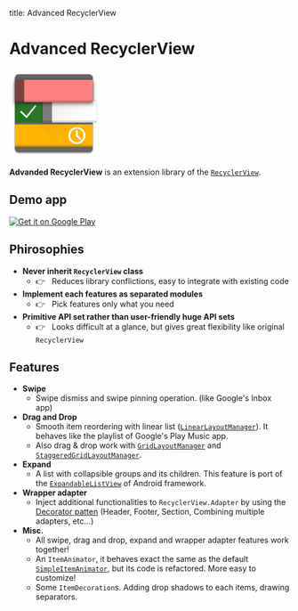 title: Advanced RecyclerView

# Advanced RecyclerView

<img src="./images/appicon.png" width="160" />

**Advanded RecyclerView** is an extension library of the [`RecyclerView`](https://developer.android.com/reference/android/support/v7/widget/RecyclerView.html).

## Demo app

<a href='https://play.google.com/store/apps/details?id=com.h6ah4i.android.example.advrecyclerview'><img alt='Get it on Google Play' src='https://play.google.com/intl/en_us/badges/images/generic/en_badge_web_generic.png' width="200" /></a>

## Phirosophies

- **Never inherit `RecyclerView` class**
    - 👉 &nbsp; Reduces library conflictions, easy to integrate with existing code
- **Implement each features as separated modules**
    - 👉 &nbsp; Pick features only what you need
- **Primitive API set rather than user-friendly huge API sets**
    - 👉 &nbsp; Looks difficult at a glance, but gives great flexibility like original `RecyclerView`


## Features

- **Swipe**
    - Swipe dismiss and swipe pinning operation. (like Google's Inbox app)
- **Drag and Drop**
    - Smooth item reordering with linear list ([`LinearLayoutManager`](https://developer.android.com/reference/android/support/v7/widget/LinearLayoutManager.html)). It behaves like the playlist of Google's Play Music app.
    - Also drag & drop work with [`GridLayoutManager`](https://developer.android.com/reference/android/support/v7/widget/GridLayoutManager.html) and [`StaggeredGridLayoutManager`](https://developer.android.com/reference/android/support/v7/widget/StaggeredGridLayoutManager.html).
- **Expand**
    - A list with collapsible groups and its children. This feature is port of the [`ExpandableListView`](https://developer.android.com/reference/android/widget/ExpandableListView.html) of Android framework.
- **Wrapper adapter**
    - Inject additional functionalities to `RecyclerView.Adapter` by using the [Decorator patten](https://en.m.wikipedia.org/wiki/Decorator_pattern)  (Header, Footer, Section, Combining multiple adapters, etc...)
- **Misc.**
    - All swipe, drag and drop, expand and wrapper adapter features work together!
    - An `ItemAnimator`, it behaves exact the same as the default [`SimpleItemAnimator`](https://developer.android.com/reference/android/support/v7/widget/SimpleItemAnimator.html), but its code is refactored. More easy to customize!
    - Some `ItemDecoration`s. Adding drop shadows to each items, drawing separators.
